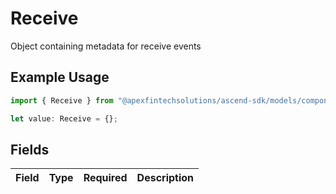 # Receive

Object containing metadata for receive events

## Example Usage

```typescript
import { Receive } from "@apexfintechsolutions/ascend-sdk/models/components";

let value: Receive = {};
```

## Fields

| Field       | Type        | Required    | Description |
| ----------- | ----------- | ----------- | ----------- |